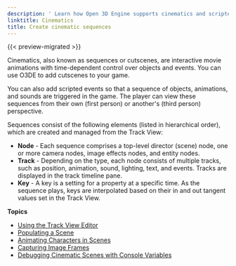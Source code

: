 ```yaml
---
description: ' Learn how Open 3D Engine supports cinematics and scripted event sequences. '
linktitle: Cinematics
title: Create cinematic sequences
---
```


{{< preview-migrated >}}

Cinematics, also known as sequences or cutscenes, are interactive movie animations with time-dependent control over objects and events. You can use O3DE to add cutscenes to your game.

You can also add scripted events so that a sequence of objects, animations, and sounds are triggered in the game. The player can view these sequences from their own (first person) or another's (third person) perspective.

Sequences consist of the following elements (listed in hierarchical order), which are created and managed from the Track View:
+ **Node** - Each sequence comprises a top-level director (scene) node, one or more camera nodes, image effects nodes, and entity nodes.
+ **Track** - Depending on the type, each node consists of multiple tracks, such as position, animation, sound, lighting, text, and events. Tracks are displayed in the track timeline pane.
+ **Key** - A key is a setting for a property at a specific time. As the sequence plays, keys are interpolated based on their in and out tangent values set in the Track View.

**Topics**
+ [Using the Track View Editor](/docs/user-guide/visualization/cinematics/track-view/editor.md)
+ [Populating a Scene](/docs/user-guide/visualization/cinematics/populating-a-scene.md)
+ [Animating Characters in Scenes](/docs/user-guide/visualization/cinematics/animation-intro.md)
+ [Capturing Image Frames](/docs/user-guide/visualization/cinematics/image-capture.md)
+ [Debugging Cinematic Scenes with Console Variables](/docs/user-guide/visualization/cinematics/debugging.md)
